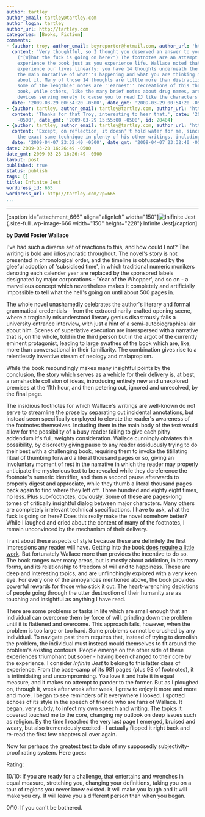 ```yaml
---
author: tartley
author_email: tartley@tartley.com
author_login: tartley
author_url: http://tartley.com
categories: [Books, Fiction]
comments:
- {author: troy, author_email: boyreporter@hotmail.com, author_url: 'http://kindewords.blogspot.com',
  content: 'Very thoughtful, so I thought you deserved an answer to your question.
    ("[W]hat the fuck is going on here?") The footnotes are an attempt to make you
    experience the book just as you experience life. Wallace noted that we do not
    experience our lives linearly; you have 14 thoughts underneath the surface of
    the main narrative of what''s happening and what you are thinking most directly
    about it. Many of those 14 thoughts are little more than distractions. I think
    some of the lengthier notes are ''earnest'' recreations of this that advance the
    book, while others, like the many brief notes about drug names, are pure distractions,
    devices serving merely to cause you to read IJ like the characters live it.',
  date: '2009-03-29 00:54:20 -0500', date_gmt: '2009-03-29 00:54:20 -0500', id: 20398}
- {author: tartley, author_email: tartley@tartley.com, author_url: 'http://tartley.com',
  content: 'Thanks for that Troy, interesting to hear that.', date: '2009-03-29 15:55:00
    -0500', date_gmt: '2009-03-29 15:55:00 -0500', id: 20404}
- {author: tartley, author_email: tartley@tartley.com, author_url: 'http://tartley.com',
  content: 'Except, on reflection, it doesn''t hold water for me, since Wallace uses
    the exact same technique in plenty of his other writings, including non-fiction.',
  date: '2009-04-07 23:32:40 -0500', date_gmt: '2009-04-07 23:32:40 -0500', id: 20500}
date: 2009-03-28 16:26:49 -0500
date_gmt: 2009-03-28 16:26:49 -0500
layout: post
published: true
status: publish
tags: []
title: Infinite Jest
wordpress_id: 665
wordpress_url: http://tartley.com/?p=665
...
```

---

\[caption id="attachment\_666" align="alignleft"
width="150"\]![Inifinite
Jest](http://tartley.com/wp-content/uploads/2009/02/infinitejest.jpg "Infinite Jest"){.size-full
.wp-image-666 width="150" height="228"} Infinite Jest\[/caption\]

**by David Foster Wallace**

I've had such a diverse set of reactions to this, and how could I not?
The writing is bold and idiosyncratic throughout. The novel's story is
not presented in chronological order, and the timeline is obfuscated by
the gleeful adoption of 'subsidised time', in which traditional numeric
monikers denoting each calender year are replaced by the sponsored
labels designated by major corporations - 'Year of the Whopper', and so
on - a marvellous concept which nevertheless makes it completely and
artificially impossible to tell what the hell's going on until about 500
pages in.

The whole novel unashamedly celebrates the author's literary and formal
grammatical credentials - from the extraordinarily-crafted opening
scene, where a tragically misunderstood literary genius disastrously
fails a university entrance interview, with just a hint of a
semi-autobiographical air about him. Scenes of superlative execution are
interspersed with a narrative that is, on the whole, told in the third
person but in the argot of the currently eminent protagonist, leading to
large swathes of the book which are, like, more than conversational in
their familiarity. The combination gives rise to a relentlessly
inventive stream of neology and malapropism.

While the book resoundingly makes many insightful points by the
conclusion, the story which serves as a vehicle for their delivery is,
at best, a ramshackle collision of ideas, introducing entirely new and
unexplored premises at the 11th hour, and then petering out, ignored and
unresolved, by the final page.

The insidious footnotes for which Wallace's writings are well-known do
not serve to streamline the prose by separating out incidental
annotations, but instead seem specifically employed to elevate the
reader's awareness of the footnotes themselves. Including them in the
main body of the text would allow for the possibility of a busy reader
failing to give each pithy addendum it's full, weighty consideration.
Wallace cunningly obviates this possibility, by discreetly giving pause
to any reader assiduously trying to do their best with a challenging
book, requiring them to invoke the titillating ritual of thumbing
forward a literal thousand pages or so, giving an involuntary moment of
rest in the narrative in which the reader may properly anticipate the
mysterious text to be revealed while they dereference the footnote's
numeric identifier, and then a second pause afterwards to properly
digest and appreciate, while they thumb a literal thousand pages back
again to find where they left off. Three hundred and eighty eight times,
no less. Plus sub-footnotes, obviously. Some of these are pages-long
tomes of critically insightful dialog between major characters. Many
others are completely irrelevant technical specifications. I have to
ask, what the fuck is going on here? Does this really make the novel
somehow better? While I laughed and cried about the content of many of
the footnotes, I remain unconvinced by the mechanism of their delivery.

I rant about these aspects of style because these are definitely the
first impressions any reader will have. Getting into the book [does
require a little
work](http://kottke.org/09/03/growing-sentences-with-david-foster-wallace).
But fortunately Wallace more than provides the incentive to do so. The
book ranges over many areas, but is mostly about addiction, in its many
forms, and its relationship to freedom of will and to happiness. These
are deep and interesting topics, and are unflinchingly explored with a
very keen eye. For every one of the annoyances mentioned above, the book
provides powerful rewards for those who stick it out. The
heart-wrenching depictions of people going through the utter destruction
of their humanity are as touching and insightful as anything I have
read.

There are some problems or tasks in life which are small enough that an
individual can overcome them by force of will, grinding down the problem
until it is flattened and overcome. This approach fails, however, when
the problem is too large or too hard. Some problems cannot be crushed by
any individual. To navigate past them requires that, instead of trying
to demolish the problem, the individual must instead mould themselves to
fit around the problem's existing contours. People emerge on the other
side of these experiences triumphant but sober - having been changed to
their core by the experience. I consider *Infinite Jest* to belong to
this latter class of experience. From the base-camp of its 981 pages
(plus 98 of footnotes), it is intimidating and uncompromising. You love
it and hate it in equal measure, and it makes no attempt to pander to
the former. But as I ploughed on, through it, week after week after
week, I grew to enjoy it more and more and more. I began to see
reminders of it everywhere I looked. I spotted echoes of its style in
the speech of friends who are fans of Wallace. It began, very subtly, to
infect my own speech and writing. The topics it covered touched me to
the core, changing my outlook on deep issues such as religion. By the
time I reached the very last page I emerged, bruised and weary, but also
tremendously excited - I actually flipped it right back and re-read the
first few chapters all over again.

Now for perhaps the greatest test to date of my supposedly
subjectivity-proof rating system. Here goes:

Rating:

10/10: If you are ready for a challenge, that entertains and wrenches in
equal measure, stretching you, changing your definitions, taking you on
a tour of regions you never knew existed. It will make you laugh and it
will make you cry. It will leave you a different person than when you
began.

0/10: If you can't be bothered.
